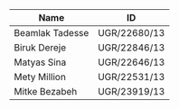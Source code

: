 | Name            | ID            |
|-----------------|---------------|
| Beamlak Tadesse | UGR/22680/13  |
| Biruk Dereje    | UGR/22846/13  |
| Matyas Sina     | UGR/22646/13  |
| Mety Million    | UGR/22531/13  |
| Mitke Bezabeh   | UGR/23919/13  |